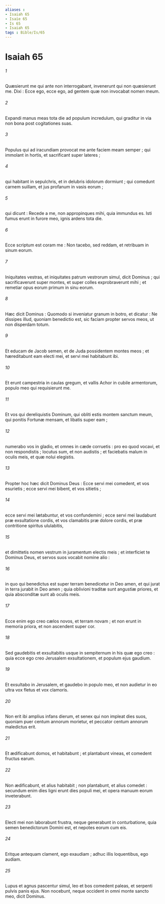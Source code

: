 ```yaml
---
aliases : 
- Isaiah 65
- Isaïe 65
- Is 65
- Isaiah 65
tags : Bible/Is/65
---
```


# Isaiah 65

###### 1
Quæsierunt me qui ante non interrogabant, invenerunt qui non quæsierunt me. Dixi : Ecce ego, ecce ego, ad gentem quæ non invocabat nomen meum.
###### 2
Expandi manus meas tota die ad populum incredulum, qui graditur in via non bona post cogitationes suas.
###### 3
Populus qui ad iracundiam provocat me ante faciem meam semper ; qui immolant in hortis, et sacrificant super lateres ;
###### 4
qui habitant in sepulchris, et in delubris idolorum dormiunt ; qui comedunt carnem suillam, et jus profanum in vasis eorum ;
###### 5
qui dicunt : Recede a me, non appropinques mihi, quia immundus es. Isti fumus erunt in furore meo, ignis ardens tota die.
###### 6
Ecce scriptum est coram me : Non tacebo, sed reddam, et retribuam in sinum eorum.
###### 7
Iniquitates vestras, et iniquitates patrum vestrorum simul, dicit Dominus ; qui sacrificaverunt super montes, et super colles exprobraverunt mihi ; et remetiar opus eorum primum in sinu eorum.
###### 8
Hæc dicit Dominus : Quomodo si inveniatur granum in botro, et dicatur : Ne dissipes illud, quoniam benedictio est, sic faciam propter servos meos, ut non disperdam totum.
###### 9
Et educam de Jacob semen, et de Juda possidentem montes meos ; et hæreditabunt eam electi mei, et servi mei habitabunt ibi.
###### 10
Et erunt campestria in caulas gregum, et vallis Achor in cubile armentorum, populo meo qui requisierunt me.
###### 11
Et vos qui dereliquistis Dominum, qui obliti estis montem sanctum meum, qui ponitis Fortunæ mensam, et libatis super eam ;
###### 12
numerabo vos in gladio, et omnes in cæde corruetis : pro eo quod vocavi, et non respondistis ; locutus sum, et non audistis ; et faciebatis malum in oculis meis, et quæ nolui elegistis.
###### 13
Propter hoc hæc dicit Dominus Deus : Ecce servi mei comedent, et vos esurietis ; ecce servi mei bibent, et vos sitietis ;
###### 14
ecce servi mei lætabuntur, et vos confundemini ; ecce servi mei laudabunt præ exsultatione cordis, et vos clamabitis præ dolore cordis, et præ contritione spiritus ululabitis,
###### 15
et dimittetis nomen vestrum in juramentum electis meis ; et interficiet te Dominus Deus, et servos suos vocabit nomine alio :
###### 16
in quo qui benedictus est super terram benedicetur in Deo amen, et qui jurat in terra jurabit in Deo amen ; quia oblivioni traditæ sunt angustiæ priores, et quia absconditæ sunt ab oculis meis.
###### 17
Ecce enim ego creo cælos novos, et terram novam ; et non erunt in memoria priora, et non ascendent super cor.
###### 18
Sed gaudebitis et exsultabitis usque in sempiternum in his quæ ego creo : quia ecce ego creo Jerusalem exsultationem, et populum ejus gaudium.
###### 19
Et exsultabo in Jerusalem, et gaudebo in populo meo, et non audietur in eo ultra vox fletus et vox clamoris.
###### 20
Non erit ibi amplius infans dierum, et senex qui non impleat dies suos, quoniam puer centum annorum morietur, et peccator centum annorum maledictus erit.
###### 21
Et ædificabunt domos, et habitabunt ; et plantabunt vineas, et comedent fructus earum.
###### 22
Non ædificabunt, et alius habitabit ; non plantabunt, et alius comedet : secundum enim dies ligni erunt dies populi mei, et opera manuum eorum inveterabunt.
###### 23
Electi mei non laborabunt frustra, neque generabunt in conturbatione, quia semen benedictorum Domini est, et nepotes eorum cum eis.
###### 24
Eritque antequam clament, ego exaudiam ; adhuc illis loquentibus, ego audiam.
###### 25
Lupus et agnus pascentur simul, leo et bos comedent paleas, et serpenti pulvis panis ejus. Non nocebunt, neque occident in omni monte sancto meo, dicit Dominus.
